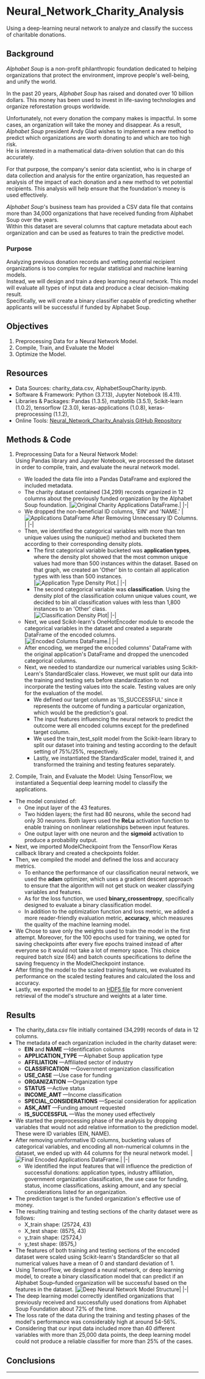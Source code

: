 # Neural_Network_Charity_Analysis
Using a deep-learning neural network to analyze and classify the success of charitable donations. 


## Background
*Alphabet Soup* is a non-profit philanthropic foundation dedicated to helping organizations that protect the environment, improve people's well-being, and unify the world. <br>

In the past 20 years, *Alphabet Soup* has raised and donated over 10 billion dollars. This money has been used to invest in life-saving technologies and organize reforestation groups worldwide. <br>

Unfortunately, not every donation the company makes is impactful. In some cases, an organization will take the money and disappear. As a result, *Alphabet Soup* president Andy Glad wishes to implement a new method to predict which organizations are worth donating to and which are too high risk. <br>
He is interested in a mathematical data-driven solution that can do this accurately. <br>

For that purpose, the company's senior data scientist, who is in charge of data collection and analysis for the entire organization, has requested an analysis of the impact of each donation and a new method to vet potential recipients. This analysis will help ensure that the foundation's money is used effectively. <br>

*Alphabet Soup*'s business team has provided a CSV data file that contains more than 34,000 organizations that have received funding from Alphabet Soup over the years. <br>
Within this dataset are several columns that capture metadata about each organization and can be used as features to train the predictive model. <br>

### Purpose
Analyzing previous donation records and vetting potential recipient organizations is too complex for regular statistical and machine learning models. <br>
Instead, we will design and train a deep learning neural network. This model will evaluate all types of input data and produce a clear decision-making result. <br>
Specifically, we will create a binary classifier capable of predicting whether applicants will be successful if funded by Alphabet Soup.

## Objectives
1. Preprocessing Data for a Neural Network Model.
2. Compile, Train, and Evaluate the Model
3. Optimize the Model.

## Resources 
- Data Sources: charity_data.csv, AlphabetSoupCharity.ipynb.
- Software & Framework: Python (3.7.13), Jupyter Notebook (6.4.11).
- Libraries & Packages: Pandas (1.3.5), matplotlib (3.5.1), Scikit-learn (1.0.2), tensorflow (2.3.0), keras-applications (1.0.8),  keras-preprocessing (1.1.2), 
- Online Tools: [Neural_Network_Charity_Analysis GitHub Repository](https://github.com/Magzzie/Neural_Network_Charity_Analysis)


## Methods & Code
1. Preprocessing Data for a Neural Network Model: <br>
Using Pandas library and Jupyter Notebook, we processed the dataset in order to compile, train, and evaluate the neural network model. 
    - We loaded the data file into a Pandas DataFrame and explored the included metadata.
    - The charity dataset contained (34,299) records organized in 12 columns about the previously funded organization by the Alphabet Soup foundation.
        |![Original Charity Applications DataFrame.](./Images/application_df.png)|
        |-|
    - We dropped the non-beneficial ID columns, 'EIN' and 'NAME.'
        |![Applications DataFrame After Removing Unnecessary ID Columns.](./Images/application_noid_df.png)|
        |-|
    - Then, we identified the categorical variables with more than ten unique values using the nunique() method and bucketed them according to their corresponding density plots. 
        - The first categorical variable bucketed was **application types**, where the density plot showed that the most common unique values had more than 500 instances within the dataset. Based on that graph, we created an 'Other' bin to contain all application types with less than 500 instances.       
            |![Application Type Density Plot.](./Images/application_type_density_plot.png)|
            |-|
        - The second categorical variable was **classification**. Using the density plot of the classification column unique values count, we decided to bin all classification values with less than 1,800 instances to an 'Other' class.         
            |![Classification Density Plot](./Images/classification_density_plot.png)|
            |-|        
    - Next, we used Scikit-learn's OneHotEncoder module to encode the categorical variables in the dataset and created a separate DataFrame of the encoded columns.          
        |![Encoded Columns DataFrame.](./Images/encode_df.png)|
        |-|
    - After encoding, we merged the encoded columns' DataFrame with the original application's DataFrame and dropped the unencoded categorical columns.    
    - Next, we needed to standardize our numerical variables using Scikit-Learn's StandardScaler class. However, we must split our data into the training and testing sets before standardization to not incorporate the testing values into the scale. Testing values are only for the evaluation of the model.
        - We defined our target column as 'IS_SUCCESSFUL' since it represents the outcome of funding a particular organization, which would be the prediction's goal. 
        - The input features influencing the neural network to predict the outcome were all encoded columns except for the predefined target column.
        - We used the train_test_split model from the Scikit-learn library to split our dataset into training and testing according to the default setting of 75%/25%, respectively. 
        - Lastly, we instantiated the StandardScaler model, trained it, and transformed the training and testing features separately.  

2. Compile, Train, and Evaluate the Model:
Using TensorFlow, we instantiated a Sequential deep learning model to classify the applications.
- The model consisted of:
    - One input layer of the 43 features.
    - Two hidden layers; the first had 80 neurons, while the second had only 30 neurons. Both layers used the **ReLu** activation function to enable training on nonlinear relationships between input features.
    - One output layer with one neuron and the **sigmoid** activation to produce a probability output. 
- Next, we imported ModelCheckpoint from the TensorFlow Keras callback library and created a checkpoints folder. 
- Then, we compiled the model and defined the loss and accuracy metrics.  
    - To enhance the performance of our classification neural network, we used the **adam** optimizer, which uses a gradient descent approach to ensure that the algorithm will not get stuck on weaker classifying variables and features.
    - As for the loss function, we used  **binary_crossentropy**, specifically designed to evaluate a binary classification model.
    - In addition to the optimization function and loss metric, we added a more reader-friendly evaluation metric, **accuracy**, which measures the quality of the machine learning model.
- We Chose to save only the weights used to train the model in the first attempt. Moreover, for the 100 epochs used for training, we opted for saving checkpoints after every five epochs trained instead of after everyone so it would not take a lot of memory space. This choice required batch size (64) and batch counts specifications to define the saving frequency in the ModelCheckpoint instance. 
- After fitting the model to the scaled training features, we evaluated its performance on the scaled testing features and calculated the loss and accuracy. 
- Lastly, we exported the model to an [HDF5 file](https://github.com/Magzzie/Neural_Network_Charity_Analysis/blob/main/AlphabetSoupCharity.h5) for more convenient retrieval of the model's structure and weights at a later time. 


## Results 

- The charity_data.csv file initially contained (34,299) records of data in 12 columns. 
- The metadata of each organization included in the charity dataset were:
    - **EIN** and **NAME** —Identification columns
    - **APPLICATION_TYPE** —Alphabet Soup application type
    - **AFFILIATION** —Affiliated sector of industry
    - **CLASSIFICATION** —Government organization classification
    - **USE_CASE** —Use case for funding
    - **ORGANIZATION** —Organization type
    - **STATUS** —Active status
    - **INCOME_AMT** —Income classification
    - **SPECIAL_CONSIDERATIONS** —Special consideration for application
    - **ASK_AMT** —Funding amount requested
    - **IS_SUCCESSFUL** —Was the money used effectively
- We started the preprocessing phase of the analysis by dropping variables that would not add relative information to the prediction model. These were ID variables (EIN, NAME).
- After removing uninformative ID columns, bucketing values of categorical variables, and encoding all non-numerical columns in the dataset, we ended up with 44 columns for the neural network model. 
    |![Final Encoded Applications DataFrame.](./Images/application_new_df.png)|
    |-|
    - We identified the input features that will influence the prediction of successful donations: application types, industry affiliation, government organization classification, the use case for funding, status, income classifications, asking amount, and any special considerations listed for an organization. 
- The prediction target is the funded organization's effective use of money. 
- The resulting training and testing sections of the charity dataset were as follows: 
    - X_train shape: (25724, 43)
    - X_test shape: (8575, 43)
    - y_train shape: (25724,)
    - y_test shape: (8575,)
- The features of both training and testing sections of the encoded dataset were scaled using Scikit-learn's StandardScler so that all numerical values have a mean of 0 and standard deviation of 1. 
- Using TensorFlow, we designed a neural network, or deep learning model, to create a binary classification model that can predict if an Alphabet Soup–funded organization will be successful based on the features in the dataset.
    |![Deep Neural Network Model Structure](./Images/nn_model_summary.png)|
    |-|
- The deep learning model correctly identified organizations that previously received and successfully used donations from Alphabet Soup Foundation about 72% of the time.
- The loss rate of the data during the training and testing phases of the model's performance was considerably high at around 54-56%. 
- Considering that our input data included more than 40 different variables with more than 25,000 data points, the deep learning model could not produce a reliable classifier for more than 25% of the cases.


## Conclusions


---
